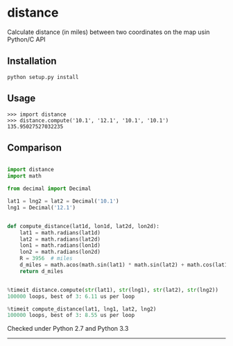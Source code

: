 distance
========

Calculate distance (in miles) between two coordinates on the map usin Python/C API

Installation
------------

    python setup.py install

Usage
-----

    >>> import distance
    >>> distance.compute('10.1', '12.1', '10.1', '10.1')
    135.95027527032235

Сomparison
----------

```python

import distance
import math

from decimal import Decimal

lat1 = lng2 = lat2 = Decimal('10.1')
lng1 = Decimal('12.1')


def compute_distance(lat1d, lon1d, lat2d, lon2d):
    lat1 = math.radians(lat1d)
    lat2 = math.radians(lat2d)
    lon1 = math.radians(lon1d)
    lon2 = math.radians(lon2d)
    R = 3956  # miles
    d_miles = math.acos(math.sin(lat1) * math.sin(lat2) + math.cos(lat1) * math.cos(lat2) * math.cos(lon2 - lon1)) * R
    return d_miles


%timeit distance.compute(str(lat1), str(lng1), str(lat2), str(lng2))
100000 loops, best of 3: 6.11 us per loop

%timeit compute_distance(lat1, lng1, lat2, lng2)
100000 loops, best of 3: 8.55 us per loop
```

Checked under Python 2.7 and Python 3.3
_______________________________________
